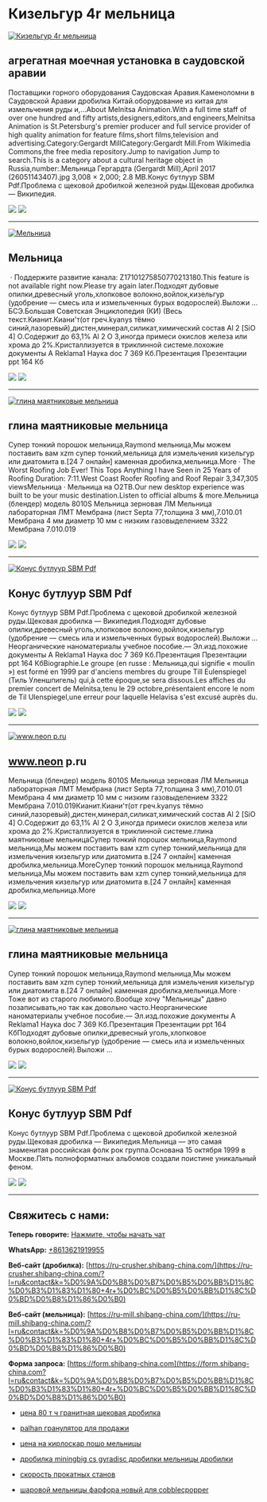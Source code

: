 # Кизельгур 4r мельница

<a href="https://swt.shibang-china.com/?l=ru&img&k=%D0%9A%D0%B8%D0%B7%D0%B5%D0%BB%D1%8C%D0%B3%D1%83%D1%80+4r+%D0%BC%D0%B5%D0%BB%D1%8C%D0%BD%D0%B8%D1%86%D0%B0" target="_blank">![Кизельгур 4r мельница](http://static.shibang-china.com/all-800x300/1519.jpg)</a>

## агрегатная моечная установка в саудовской аравии
Поставщики горного оборудования Саудовская Аравия.Каменоломни в Саудовской Аравии дробилка Китай.оборудование из китая для измельчения руды и,…About Melnitsa Animation.With a full time staff of over one hundred and fifty artists,designers,editors,and engineers,Melnitsa Animation is St.Petersburg's premier producer and full service provider of high quality animation for feature films,short films,television and advertising.Category:Gergardt MillCategory:Gergardt Mill.From Wikimedia Commons,the free media repository.Jump to navigation Jump to search.This is a category about a cultural heritage object in Russia,number:.Мельница Гергардта (Gergardt Mill),April 2017 (26051143407).jpg 3,008 &#215; 2,000; 2.8 MB.Конус бутлуур SBM Pdf.Проблема с щековой дробилкой железной руды.Щековая дробилка — Википедия.


<a href="https://whatsapp.shibangsoft.com/WhatsApp.php" target="_blank" title="WhatsApp">![](http://static.shibang-china.com/icon/whatsapp.png)</a> <a href="https://swt.shibang-china.com/?l=ru&icon&k=%D0%9A%D0%B8%D0%B7%D0%B5%D0%BB%D1%8C%D0%B3%D1%83%D1%80+4r+%D0%BC%D0%B5%D0%BB%D1%8C%D0%BD%D0%B8%D1%86%D0%B0" target="_blank">![](http://static.shibang-china.com/icon/chat-ru.png)</a>

---

<a href="https://swt.shibang-china.com/?l=ru&img&k=%D0%9A%D0%B8%D0%B7%D0%B5%D0%BB%D1%8C%D0%B3%D1%83%D1%80+4r+%D0%BC%D0%B5%D0%BB%D1%8C%D0%BD%D0%B8%D1%86%D0%B0" target="_blank">![Мельница](http://static.shibang-china.com/all-800x300/56.jpg)</a>

## Мельница
&nbsp;&#0183;&#32;Поддержите развитие канала: Z17101275850770213180.This feature is not available right now.Please try again later.Подходят дубовые опилки,древесный уголь,хлопковое волокно,войлок,кизельгур (удобрение — смесь ила и измельченных бурых водорослей).Выложи …БСЭ.Большая Советская Энциклопедия (КИ) (Весь текст.Кианит.Киани'т(от греч.kyanуs тёмно синий,лазоревый),дистен,минерал,силикат,химический состав Al 2 [SiO 4] O.Содержит до 63,1% Al 2 O 3,иногда примеси окислов железа или хрома до 2%.Кристаллизуется в триклинной системе.похожие документы A Reklama1 Наука doc 7 369 Кб.Презентация Презентации ppt 164 Кб


<a href="https://whatsapp.shibangsoft.com/WhatsApp.php" target="_blank" title="WhatsApp">![](http://static.shibang-china.com/icon/whatsapp.png)</a> <a href="https://swt.shibang-china.com/?l=ru&icon&k=%D0%9A%D0%B8%D0%B7%D0%B5%D0%BB%D1%8C%D0%B3%D1%83%D1%80+4r+%D0%BC%D0%B5%D0%BB%D1%8C%D0%BD%D0%B8%D1%86%D0%B0" target="_blank">![](http://static.shibang-china.com/icon/chat-ru.png)</a>

---

<a href="https://swt.shibang-china.com/?l=ru&img&k=%D0%9A%D0%B8%D0%B7%D0%B5%D0%BB%D1%8C%D0%B3%D1%83%D1%80+4r+%D0%BC%D0%B5%D0%BB%D1%8C%D0%BD%D0%B8%D1%86%D0%B0" target="_blank">![глина маятниковые мельница](http://static.shibang-china.com/all-800x300/701.jpg)</a>

## глина маятниковые мельница
Супер тонкий порошок мельница,Raymond мельница,Мы можем поставить вам xzm супер тонкий,мельница для измельчения кизельгур или диатомита в.[24 7 онлайн] каменная дробилка,мельница.More&nbsp;&#0183;&#32;The Worst Roofing Job Ever! This Tops Anything I have Seen in 25 Years of Roofing Duration: 7:11.West Coast Roofer Roofing and Roof Repair 3,347,305 viewsМельница&nbsp;&#0183;&#32;Мельница на О2ТВ.Our new desktop experience was built to be your music destination.Listen to official albums &amp; more.Мельница (блендер) модель 8010S Мельница зерновая ЛМ Мельница лабораторная ЛМТ Мембрана (лист Septa 77,толщина 3 мм),7.010.01 Мембрана 4 мм диаметр 10 мм с низким газовыделением 3322 Мембрана 7.010.019


<a href="https://whatsapp.shibangsoft.com/WhatsApp.php" target="_blank" title="WhatsApp">![](http://static.shibang-china.com/icon/whatsapp.png)</a> <a href="https://swt.shibang-china.com/?l=ru&icon&k=%D0%9A%D0%B8%D0%B7%D0%B5%D0%BB%D1%8C%D0%B3%D1%83%D1%80+4r+%D0%BC%D0%B5%D0%BB%D1%8C%D0%BD%D0%B8%D1%86%D0%B0" target="_blank">![](http://static.shibang-china.com/icon/chat-ru.png)</a>

---

<a href="https://swt.shibang-china.com/?l=ru&img&k=%D0%9A%D0%B8%D0%B7%D0%B5%D0%BB%D1%8C%D0%B3%D1%83%D1%80+4r+%D0%BC%D0%B5%D0%BB%D1%8C%D0%BD%D0%B8%D1%86%D0%B0" target="_blank">![Конус бутлуур SBM Pdf](http://static.shibang-china.com/all-800x300/613.jpg)</a>

## Конус бутлуур SBM Pdf
Конус бутлуур SBM Pdf.Проблема с щековой дробилкой железной руды.Щековая дробилка — Википедия.Подходят дубовые опилки,древесный уголь,хлопковое волокно,войлок,кизельгур (удобрение — смесь ила и измельченных бурых водорослей).Выложи …Неорганические наноматериалы учебное пособие.— Эл.изд.похожие документы A Reklama1 Наука doc 7 369 Кб.Презентация Презентации ppt 164 КбBiographie.Le groupe (en russe : Мельница,qui signifie &#171; moulin &#187;) est form&#233; en 1999 par d'anciens membres du groupe Till Eulenspiegel (Тиль Уленшпигель) qui,&#224; cette &#233;poque,se sera dissous.Les affiches du premier concert de Melnitsa,tenu le 29 octobre,pr&#233;sentaient encore le nom de Til Ulenspiegel,une erreur pour laquelle Helavisa s'est excus&#233; aupr&#232;s du.


<a href="https://whatsapp.shibangsoft.com/WhatsApp.php" target="_blank" title="WhatsApp">![](http://static.shibang-china.com/icon/whatsapp.png)</a> <a href="https://swt.shibang-china.com/?l=ru&icon&k=%D0%9A%D0%B8%D0%B7%D0%B5%D0%BB%D1%8C%D0%B3%D1%83%D1%80+4r+%D0%BC%D0%B5%D0%BB%D1%8C%D0%BD%D0%B8%D1%86%D0%B0" target="_blank">![](http://static.shibang-china.com/icon/chat-ru.png)</a>

---

<a href="https://swt.shibang-china.com/?l=ru&img&k=%D0%9A%D0%B8%D0%B7%D0%B5%D0%BB%D1%8C%D0%B3%D1%83%D1%80+4r+%D0%BC%D0%B5%D0%BB%D1%8C%D0%BD%D0%B8%D1%86%D0%B0" target="_blank">![www.neon p.ru](http://static.shibang-china.com/all-800x300/316.jpg)</a>

## www.neon p.ru
Мельница (блендер) модель 8010S Мельница зерновая ЛМ Мельница лабораторная ЛМТ Мембрана (лист Septa 77,толщина 3 мм),7.010.01 Мембрана 4 мм диаметр 10 мм с низким газовыделением 3322 Мембрана 7.010.019Кианит.Киани'т(от греч.kyanуs тёмно синий,лазоревый),дистен,минерал,силикат,химический состав Al 2 [SiO 4] O.Содержит до 63,1% Al 2 O 3,иногда примеси окислов железа или хрома до 2%.Кристаллизуется в триклинной системе.глина маятниковые мельницаСупер тонкий порошок мельница,Raymond мельница,Мы можем поставить вам xzm супер тонкий,мельница для измельчения кизельгур или диатомита в.[24 7 онлайн] каменная дробилка,мельница.MoreСупер тонкий порошок мельница,Raymond мельница,Мы можем поставить вам xzm супер тонкий,мельница для измельчения кизельгур или диатомита в.[24 7 онлайн] каменная дробилка,мельница.More


<a href="https://whatsapp.shibangsoft.com/WhatsApp.php" target="_blank" title="WhatsApp">![](http://static.shibang-china.com/icon/whatsapp.png)</a> <a href="https://swt.shibang-china.com/?l=ru&icon&k=%D0%9A%D0%B8%D0%B7%D0%B5%D0%BB%D1%8C%D0%B3%D1%83%D1%80+4r+%D0%BC%D0%B5%D0%BB%D1%8C%D0%BD%D0%B8%D1%86%D0%B0" target="_blank">![](http://static.shibang-china.com/icon/chat-ru.png)</a>

---

<a href="https://swt.shibang-china.com/?l=ru&img&k=%D0%9A%D0%B8%D0%B7%D0%B5%D0%BB%D1%8C%D0%B3%D1%83%D1%80+4r+%D0%BC%D0%B5%D0%BB%D1%8C%D0%BD%D0%B8%D1%86%D0%B0" target="_blank">![глина маятниковые мельница](http://static.shibang-china.com/all-800x300/612.jpg)</a>

## глина маятниковые мельница
Супер тонкий порошок мельница,Raymond мельница,Мы можем поставить вам xzm супер тонкий,мельница для измельчения кизельгур или диатомита в.[24 7 онлайн] каменная дробилка,мельница.More&nbsp;&#0183;&#32;Тоже вот из старого любимого.Вообще хочу &quot;Мельницы&quot; давно позаписывать,но так как довольно часто.Неорганические наноматериалы учебное пособие.— Эл.изд.похожие документы A Reklama1 Наука doc 7 369 Кб.Презентация Презентации ppt 164 КбПодходят дубовые опилки,древесный уголь,хлопковое волокно,войлок,кизельгур (удобрение — смесь ила и измельченных бурых водорослей).Выложи …


<a href="https://whatsapp.shibangsoft.com/WhatsApp.php" target="_blank" title="WhatsApp">![](http://static.shibang-china.com/icon/whatsapp.png)</a> <a href="https://swt.shibang-china.com/?l=ru&icon&k=%D0%9A%D0%B8%D0%B7%D0%B5%D0%BB%D1%8C%D0%B3%D1%83%D1%80+4r+%D0%BC%D0%B5%D0%BB%D1%8C%D0%BD%D0%B8%D1%86%D0%B0" target="_blank">![](http://static.shibang-china.com/icon/chat-ru.png)</a>

---

<a href="https://swt.shibang-china.com/?l=ru&img&k=%D0%9A%D0%B8%D0%B7%D0%B5%D0%BB%D1%8C%D0%B3%D1%83%D1%80+4r+%D0%BC%D0%B5%D0%BB%D1%8C%D0%BD%D0%B8%D1%86%D0%B0" target="_blank">![Конус бутлуур SBM Pdf](http://static.shibang-china.com/all-800x300/898.jpg)</a>

## Конус бутлуур SBM Pdf
Конус бутлуур SBM Pdf.Проблема с щековой дробилкой железной руды.Щековая дробилка — Википедия.Мельница — это самая знаменитая российская фолк рок группа.Основана 15 октября 1999 в Москве.Пять полноформатных альбомов создали поистине уникальный феном.

<a href="https://whatsapp.shibangsoft.com/WhatsApp.php" target="_blank" title="WhatsApp">![](http://static.shibang-china.com/icon/whatsapp.png)</a> <a href="https://swt.shibang-china.com/?l=ru&icon&k=%D0%9A%D0%B8%D0%B7%D0%B5%D0%BB%D1%8C%D0%B3%D1%83%D1%80+4r+%D0%BC%D0%B5%D0%BB%D1%8C%D0%BD%D0%B8%D1%86%D0%B0" target="_blank">![](http://static.shibang-china.com/icon/chat-ru.png)</a>

---
## Свяжитесь с нами:

**Теперь говорите:** [Нажмите, чтобы начать чат](https://swt.shibang-china.com?l=ru&contact&k=%D0%9A%D0%B8%D0%B7%D0%B5%D0%BB%D1%8C%D0%B3%D1%83%D1%80+4r+%D0%BC%D0%B5%D0%BB%D1%8C%D0%BD%D0%B8%D1%86%D0%B0)

**WhatsApp:**  [+8613621919955](https://whatsapp.shibangsoft.com/WhatsApp.php)

**Веб-сайт (дробилка):** [https://ru-crusher.shibang-china.com/](https://ru-crusher.shibang-china.com/?l=ru&contact&k=%D0%9A%D0%B8%D0%B7%D0%B5%D0%BB%D1%8C%D0%B3%D1%83%D1%80+4r+%D0%BC%D0%B5%D0%BB%D1%8C%D0%BD%D0%B8%D1%86%D0%B0)

**Веб-сайт (мельница):** [https://ru-mill.shibang-china.com/](https://ru-mill.shibang-china.com/?l=ru&contact&k=%D0%9A%D0%B8%D0%B7%D0%B5%D0%BB%D1%8C%D0%B3%D1%83%D1%80+4r+%D0%BC%D0%B5%D0%BB%D1%8C%D0%BD%D0%B8%D1%86%D0%B0)

**Форма запроса:** [https://form.shibang-china.com](https://form.shibang-china.com?l=ru&contact&k=%D0%9A%D0%B8%D0%B7%D0%B5%D0%BB%D1%8C%D0%B3%D1%83%D1%80+4r+%D0%BC%D0%B5%D0%BB%D1%8C%D0%BD%D0%B8%D1%86%D0%B0)

* [цена 80 т  ч гранитная щековая дробилка](../121/%D1%86%D0%B5%D0%BD%D0%B0%2080%20%D1%82%20%20%D1%87%20%D0%B3%D1%80%D0%B0%D0%BD%D0%B8%D1%82%D0%BD%D0%B0%D1%8F%20%D1%89%D0%B5%D0%BA%D0%BE%D0%B2%D0%B0%D1%8F%20%D0%B4%D1%80%D0%BE%D0%B1%D0%B8%D0%BB%D0%BA%D0%B0.md)

* [palhan гранулятор для продажи](../123/palhan%20%D0%B3%D1%80%D0%B0%D0%BD%D1%83%D0%BB%D1%8F%D1%82%D0%BE%D1%80%20%D0%B4%D0%BB%D1%8F%20%D0%BF%D1%80%D0%BE%D0%B4%D0%B0%D0%B6%D0%B8.md)

* [цена на кирлоскар пошо мельницы](../121/%D1%86%D0%B5%D0%BD%D0%B0%20%D0%BD%D0%B0%20%D0%BA%D0%B8%D1%80%D0%BB%D0%BE%D1%81%D0%BA%D0%B0%D1%80%20%D0%BF%D0%BE%D1%88%D0%BE%20%D0%BC%D0%B5%D0%BB%D1%8C%D0%BD%D0%B8%D1%86%D1%8B.md)

* [дробилка miningbig cs gyradisc дробилки мельницы дробилки](../124/%D0%B4%D1%80%D0%BE%D0%B1%D0%B8%D0%BB%D0%BA%D0%B0%20miningbig%20cs%20gyradisc%20%D0%B4%D1%80%D0%BE%D0%B1%D0%B8%D0%BB%D0%BA%D0%B8%20%D0%BC%D0%B5%D0%BB%D1%8C%D0%BD%D0%B8%D1%86%D1%8B%20%D0%B4%D1%80%D0%BE%D0%B1%D0%B8%D0%BB%D0%BA%D0%B8.md)

* [скорость прокатных станов](../123/%D1%81%D0%BA%D0%BE%D1%80%D0%BE%D1%81%D1%82%D1%8C%20%D0%BF%D1%80%D0%BE%D0%BA%D0%B0%D1%82%D0%BD%D1%8B%D1%85%20%D1%81%D1%82%D0%B0%D0%BD%D0%BE%D0%B2.md)

* [шаровой мельницы фарфора новый для cobblecpopper](../123/%D1%88%D0%B0%D1%80%D0%BE%D0%B2%D0%BE%D0%B9%20%D0%BC%D0%B5%D0%BB%D1%8C%D0%BD%D0%B8%D1%86%D1%8B%20%D1%84%D0%B0%D1%80%D1%84%D0%BE%D1%80%D0%B0%20%D0%BD%D0%BE%D0%B2%D1%8B%D0%B9%20%D0%B4%D0%BB%D1%8F%20cobblecpopper.md)